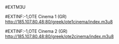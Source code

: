 #EXTM3U

#EXTINF:-1,OTE Cinema 1 (GR)
http://185.107.80.48:80/greek/ote1cinema/index.m3u8

#EXTINF:-1,OTE Cinema 2 (GR)
http://185.107.80.48:80/greek/ote2cinema/index.m3u8

